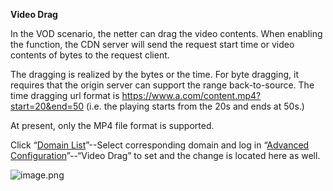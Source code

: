 **Video Drag**

In the VOD scenario, the netter can drag the video contents. When enabling the function, the CDN server will send the request start time or video contents of bytes to the request client.

The dragging is realized by the bytes or the time. For byte dragging, it requires that the origin server can support the range back-to-source. The time dragging url format is https://www.a.com/content.mp4?start=20&end=50 (i.e. the playing starts from the 20s and ends at 50s.)

At present, only the MP4 file format is supported.

Click “[Domain List](https://cdn-console.jdcloud.com/domainlist)”--Select corresponding domain and log in “[Advanced Configuration](https://cdn-console.jdcloud.com/detail/advanced?id=pid-test1.jcloud.com)”--“Video Drag” to set and the change is located here as well.

![image.png](https://img1.jcloudcs.com/cms/381c8249-23ab-49db-b98c-e56537a2676f20180205110128.png)